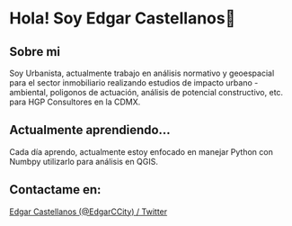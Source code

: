 # Hola! Soy Edgar Castellanos👋

## Sobre mi

Soy Urbanista, actualmente trabajo en análisis normativo y geoespacial para el sector inmobiliario realizando estudios de impacto urbano - ambiental, poligonos de actuación, análisis de potencial constructivo, etc. para HGP Consultores en la CDMX. 

## Actualmente aprendiendo...

Cada día aprendo, actualmente estoy enfocado en manejar Python con Numbpy utilizarlo para análisis en QGIS.

## Contactame en: 

[Edgar Castellanos (@EdgarCCity) / Twitter](https://twitter.com/EdgarCCity)






<!--
**SoyEdgarC/SoyEdgarC** is a ✨ _special_ ✨ repository because its `README.md` (this file) appears on your GitHub profile.

Here are some ideas to get you started:

- 🔭 I’m currently working on ...
- 🌱 I’m currently learning ...
- 👯 I’m looking to collaborate on ...
- 🤔 I’m looking for help with ...
- 💬 Ask me about ...
- 📫 How to reach me: ...
- 😄 Pronouns: ...
- ⚡ Fun fact: ...
-->
